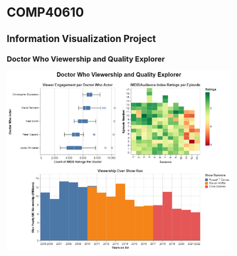 # COMP40610

## Information Visualization Project

### Doctor Who Viewership and Quality Explorer

![Assignment Image](Assets/Images/Assignment_final.png)
